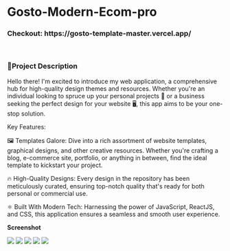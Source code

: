 <h1>Gosto-Modern-Ecom-pro</h1>
<h3>Checkout: https://gosto-template-master.vercel.app/</h3>
<br>

<h3>🌟Project Description</h3>
Hello there! I'm excited to introduce my web application, a comprehensive hub for high-quality design themes and resources. Whether you're an individual looking to spruce up your personal projects 🎨 or a business seeking the perfect design for your website 🖥️, this app aims to be your one-stop solution.

Key Features:

🖼️ Templates Galore: Dive into a rich assortment of website templates, graphical designs, and other creative resources. Whether you're crafting a blog, e-commerce site, portfolio, or anything in between, find the ideal template to kickstart your project.

🔥 High-Quality Designs: Every design in the repository has been meticulously curated, ensuring top-notch quality that's ready for both personal or commercial use.

⚛️ Built With Modern Tech: Harnessing the power of JavaScript, ReactJS, and CSS, this application ensures a seamless and smooth user experience.

**Screenshot**

<img src ="https://github.com/siddharthgauts/Gosto-Modern-Ecom-pro/assets/95357196/0ad978bc-bf5a-400a-b067-f469b0411613">
<img src ="https://github.com/siddharthgauts/Gosto-Modern-Ecom-pro/assets/95357196/bf003896-df52-4365-8291-912a99442eb7)">
<img src ="https://github.com/siddharthgauts/Gosto-Modern-Ecom-pro/assets/95357196/d90a0a2e-d015-495f-ad60-1bc3852ce579">
<img src ="https://github.com/siddharthgauts/Gosto-Modern-Ecom-pro/assets/95357196/db5f0091-bbe1-4b6e-9812-0f7d436ee3bb">
<img src ="https://github.com/siddharthgauts/Gosto-Modern-Ecom-pro/assets/95357196/5a9cfc3a-e02c-4e77-a61d-bfcde72c5e6e">
